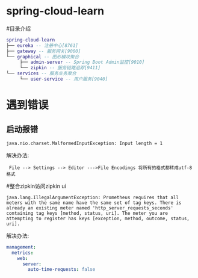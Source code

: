 # spring-cloud-learn

#目录介绍

```lua
spring-cloud-learn
├── eureka -- 注册中心[8761]
├── gateway -- 服务网关[9000]
└── graphical -- 图形模块聚合 
     ├── admin-server -- Spring Boot Admin监控[9010]
     └── zipkin -- 服务链路追踪[9411]
└── services -- 服务业务聚合
     └── user-service -- 用户服务[9040]
```

# 遇到错误

## 启动报错 
```text
java.nio.charset.MalformedInputException: Input length = 1
```
解决办法:
```text
 File --> Settings --> Editor --->File Encodings 将所有的格式都转成utf-8格式
```


#整合zipkin访问zipkin ui

```text
java.lang.IllegalArgumentException: Prometheus requires that all meters with the same name have the same set of tag keys. There is already an existing meter named 'http_server_requests_seconds' containing tag keys [method, status, uri]. The meter you are attempting to register has keys [exception, method, outcome, status, uri].
```
解决办法:
```yaml
management:
  metrics:
    web:
      server:
        auto-time-requests: false
```
